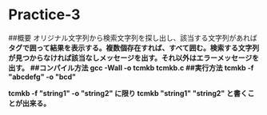 # Practice-3
##概要
オリジナル文字列から検索文字列を探し出し、該当する文字列があれば <b> タグで囲って結果を表示する。複数個存在すれば、すべて囲む。検索する文字列が見つからなければ該当なしメッセージを出す。それ以外はエラーメッセージを出す。
##コンパイル方法
gcc -Wall -o tcmkb tcmkb.c
##実行方法
tcmkb -f "abcdefg" -o "bcd"

tcmkb -f "string1" -o "string2"
に限り
tcmkb "string1" "string2"
と書くことが出来る。
